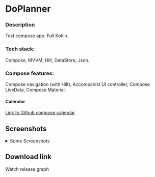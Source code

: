 # DoPlanner

### Description
Test compose app. Full Kotlin.

### Tech stack:
Compose, MVVM, Hilt, DataStore, Json.

### Compose features:
Compose navigation (with Hilt), Accompanist UI controller, Compose LiveData, Compose Material.

#### Calendar
[Link to Github compose calendar](https://github.com/boguszpawlowski/ComposeCalendar)

## Screenshots
<details>
  <summary>Some Screenshots</summary>  
  
![screenshot_1](https://github.com/Huckleberry322/TeachMeSkills_Dmitry_Dyabel/blob/master/Screenshots/DoPlannerScreenshot_1.png)
![screenshot_2](https://github.com/Huckleberry322/TeachMeSkills_Dmitry_Dyabel/blob/master/Screenshots/DoPlannerScreenshot_2.png)
![screenshot_3](https://github.com/Huckleberry322/TeachMeSkills_Dmitry_Dyabel/blob/master/Screenshots/DoPlannerScreenshot_3.png)
![screenshot_4](https://github.com/Huckleberry322/TeachMeSkills_Dmitry_Dyabel/blob/master/Screenshots/DoPlannerScreenshot_4.png)
![screenshot_5](https://github.com/Huckleberry322/TeachMeSkills_Dmitry_Dyabel/blob/master/Screenshots/DoPlannerScreenshot_5.png)
![screenshot_6](https://github.com/Huckleberry322/TeachMeSkills_Dmitry_Dyabel/blob/master/Screenshots/DoPlannerScreenshot_6.png)
![screenshot_7](https://github.com/Huckleberry322/TeachMeSkills_Dmitry_Dyabel/blob/master/Screenshots/DoPlannerScreenshot_7.png)
</details>

## Download link
Watch release graph
